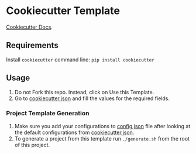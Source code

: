 Cookiecutter Template 
=====================
[Cookiecutter Docs](https://cookiecutter.readthedocs.io/en/stable/).  

Requirements
------------
Install `cookiecutter` command line: `pip install cookiecutter`    

## Usage

1. Do not Fork this repo. Instead, click on Use this Template.
2. Go to [cookiecutter.json](cookiecutter.json) and fill the values for the required fields.

### Project Template Generation
1. Make sure you add your configurations to [config.json](config.json) file after looking at the default configurations from [cookiecutter.json](cookiecutter.json).
2. To generate a project from this template run `./generate.sh` from the root of this project.
